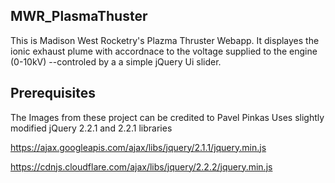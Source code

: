 ## MWR_PlasmaThuster
This is Madison West Rocketry's Plazma Thruster Webapp. It displayes the ionic exhaust plume with accordnace
to the voltage supplied to the engine (0-10kV) --controled by a a simple jQuery Ui slider. 

## Prerequisites
The Images from these project can be credited to Pavel Pinkas
Uses slightly modified jQuery 2.2.1 and 2.2.1 libraries 

https://ajax.googleapis.com/ajax/libs/jquery/2.1.1/jquery.min.js

https://cdnjs.cloudflare.com/ajax/libs/jquery/2.2.2/jquery.min.js
